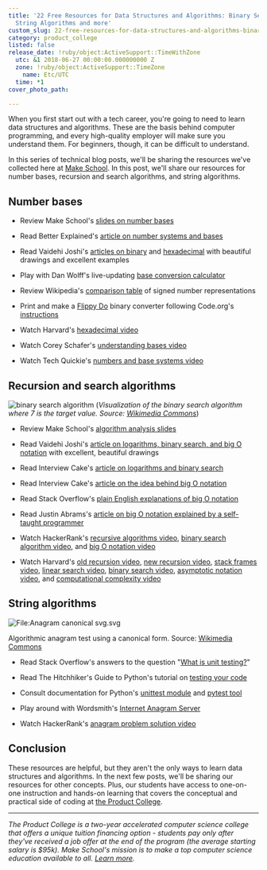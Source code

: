 ```yaml
---
title: '22 Free Resources for Data Structures and Algorithms: Binary Search Algorithms,
  String Algorithms and more'
custom_slug: 22-free-resources-for-data-structures-and-algorithms-binary-search-algorithms-string-algorithms-and-more
category: product_college
listed: false
release_date: !ruby/object:ActiveSupport::TimeWithZone
  utc: &1 2018-06-27 00:00:00.000000000 Z
  zone: !ruby/object:ActiveSupport::TimeZone
    name: Etc/UTC
  time: *1
cover_photo_path: 

---
```

When you first start out with a tech career, you're going to need to learn data structures and algorithms. These are the basis behind computer programming, and every high-quality employer will make sure you understand them. For beginners, though, it can be difficult to understand.

In this series of technical blog posts, we'll be sharing the resources we've collected here at [Make School](https://www.makeschool.com/). In this post, we'll share our resources for number bases, recursion and search algorithms, and string algorithms.


## Number bases

-   Review Make School's [slides on number bases](https://github.com/Product-College-Courses/CS-3-Core-Data-Structures/blob/master/slides/NumberBases.pdf)

-   Read Better Explained's [article on number systems and bases](https://betterexplained.com/articles/numbers-and-bases/)

-   Read Vaidehi Joshi's [articles on binary](https://medium.com/basecs/bits-bytes-building-with-binary-13cb4289aafa) and [hexadecimal](https://medium.com/basecs/hexs-and-other-magical-numbers-9785bc26b7ee) with beautiful drawings and excellent examples

-   Play with Dan Wolff's live-updating [base conversion calculator](https://baseconvert.com/)

-   Review Wikipedia's [comparison table](https://en.wikipedia.org/wiki/Signed_number_representations#Comparison_table) of signed number representations

-   Print and make a [Flippy Do](https://drive.google.com/file/d/0B6iNirqJ5EuVVTlla0RpR2RIa2s/view) binary converter following Code.org's [instructions](https://docs.google.com/document/d/1QnD9khmPUz1az3ZLc5L8vavR6lU0uScspotRhORnHxE/edit)

-   Watch Harvard's [hexadecimal video](https://www.youtube.com/watch?v=nrFHGtGdOzA)

-   Watch Corey Schafer's [understanding bases video](https://www.youtube.com/watch?v=ZL-LhaaMTTE)

-   Watch Tech Quickie's [numbers and base systems video](https://www.youtube.com/watch?v=LpuPe81bc2w)


## Recursion and search algorithms

![binary search algorithm](https://upload.wikimedia.org/wikipedia/commons/thumb/8/83/Binary_Search_Depiction.svg/440px-Binary_Search_Depiction.svg.png)
(_Visualization of the binary search algorithm where 7 is the target value. Source: [Wikimedia Commons](https://en.wikipedia.org/wiki/Binary_search_algorithm#/media/File:Binary_Search_Depiction.svg)_)

-   Review Make School's [algorithm analysis slides](https://github.com/Product-College-Courses/CS-3-Core-Data-Structures/blob/master/slides/AlgorithmAnalysis.pdf)

-   Read Vaidehi Joshi's [article on logarithms, binary search, and big O notation](https://medium.com/basecs/looking-for-the-logic-behind-logarithms-9e79d7666dda) with excellent, beautiful drawings

-   Read Interview Cake's [article on logarithms and binary search](https://github.com/Product-College-Courses/CS-3-Core-Data-Structures/blob/master/slides/Logarithms.pdf)

-   Read Interview Cake's [article on the idea behind big O notation](https://www.interviewcake.com/article/python/big-o-notation-time-and-space-complexity)

-   Read Stack Overflow's [plain English explanations of big O notation](https://stackoverflow.com/questions/487258/what-is-a-plain-english-explanation-of-big-o-notation)

-   Read Justin Abrams's [article on big O notation explained by a self-taught programmer](https://justin.abrah.ms/computer-science/big-o-notation-explained.html)

-   Watch HackerRank's [recursive algorithms video](https://www.youtube.com/watch?v=KEEKn7Me-ms), [binary search algorithm video](https://www.youtube.com/watch?v=P3YID7liBug), and [big O notation video](https://www.youtube.com/watch?v=v4cd1O4zkGw)

-   Watch Harvard's [old recursion video](https://www.youtube.com/watch?v=t4MSwiqfLaY), [new recursion video](https://www.youtube.com/watch?v=VrrnjYgDBEk), [stack frames video](https://www.youtube.com/watch?v=beqqGIdabrE), [linear search video](https://www.youtube.com/watch?v=vZWfKBdSgXI), [binary search video](https://www.youtube.com/watch?v=5xlIPT1FRcA), [asymptotic notation video](https://www.youtube.com/watch?v=iOq5kSKqeR4), and [computational complexity video](https://www.youtube.com/watch?v=IM9sHGlYV5A)


## String algorithms

![File:Anagram canonical svg.svg](https://lh4.googleusercontent.com/axV9VfALH59A1hd4WvAIuZcKQqYNzE0vDTsqJ4p5Xj4jFzyiKpy8wMLyAdpzWee4xRlIy9g17tOAWuVQciQyqEQ04x3Cbx1s6YP0eeS3nw2_CifclbFzTEpqYxieE1CLcke3jKVN)

Algorithmic anagram test using a canonical form. Source: [Wikimedia Commons](https://commons.wikimedia.org/wiki/File:Anagram_canonical_svg.svg)

-   Read Stack Overflow's answers to the question "[What is unit testing?](http://stackoverflow.com/questions/1383/what-is-unit-testing)"

-   Read The Hitchhiker's Guide to Python's tutorial on [testing your code](http://docs.python-guide.org/en/latest/writing/tests/)

-   Consult documentation for Python's [unittest module](https://docs.python.org/3/library/unittest.html) and [pytest tool](http://docs.pytest.org/en/latest/)

-   Play around with Wordsmith's [Internet Anagram Server](http://www.wordsmith.org/anagram/)

-   Watch HackerRank's [anagram problem solution video](https://www.youtube.com/watch?v=3MwRGPPB4tw)


## Conclusion

These resources are helpful, but they aren't the only ways to learn data structures and algorithms. In the next few posts, we'll be sharing our resources for other concepts. Plus, our students have access to one-on-one instruction and hands-on learning that covers the conceptual and practical side of coding at [the Product College](https://www.makeschool.com/product-college).

------------

_The Product College is a two-year accelerated computer science college that offers a unique tuition financing option - students pay only after they've received a job offer at the end of the program (the average starting salary is $95k). Make School's mission is to make a top computer science education available to all. [Learn more](https://www.makeschool.com/product-college)._